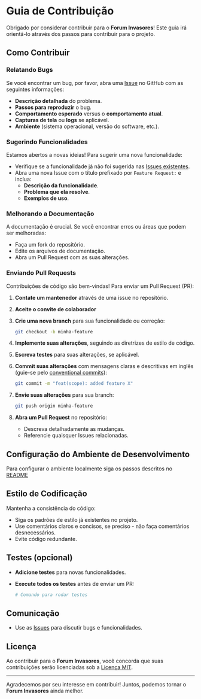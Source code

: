 # Guia de Contribuição

Obrigado por considerar contribuir para o **Forum Invasores**! Este guia irá orientá-lo através dos passos para contribuir para o projeto.

## Como Contribuir

### Relatando Bugs

Se você encontrar um bug, por favor, abra uma [Issue](https://github.com/alescrocaro/forum-invasores/issues) no GitHub com as seguintes informações:

- **Descrição detalhada** do problema.
- **Passos para reproduzir** o bug.
- **Comportamento esperado** versus o **comportamento atual**.
- **Capturas de tela** ou **logs** se aplicável.
- **Ambiente** (sistema operacional, versão do software, etc.).

### Sugerindo Funcionalidades

Estamos abertos a novas ideias! Para sugerir uma nova funcionalidade:

- Verifique se a funcionalidade já não foi sugerida nas [Issues existentes](https://github.com/alescrocaro/forum-invasores/issues).
- Abra uma nova Issue com o título prefixado por `Feature Request:` e inclua:
  - **Descrição da funcionalidade**.
  - **Problema que ela resolve**.
  - **Exemplos de uso**.

### Melhorando a Documentação

A documentação é crucial. Se você encontrar erros ou áreas que podem ser melhoradas:

- Faça um fork do repositório.
- Edite os arquivos de documentação.
- Abra um Pull Request com as suas alterações.

### Enviando Pull Requests

Contribuições de código são bem-vindas! Para enviar um Pull Request (PR):

1. **Contate um mantenedor** através de uma issue no repositório.
2. **Aceite o convite de colaborador**
3. **Crie uma nova branch** para sua funcionalidade ou correção:

   ```bash
   git checkout -b minha-feature
   ```

4. **Implemente suas alterações**, seguindo as diretrizes de estilo de código.
5. **Escreva testes** para suas alterações, se aplicável.
6. **Commit suas alterações** com mensagens claras e descritivas em inglês (guie-se pelo [conventional commits](https://www.conventionalcommits.org/en/v1.0.0/)):

   ```bash
   git commit -m "feat(scope): added feature X"
   ```

7. **Envie suas alterações** para sua branch:

   ```bash
   git push origin minha-feature
   ```

8. **Abra um Pull Request** no repositório:

   - Descreva detalhadamente as mudanças.
   - Referencie quaisquer Issues relacionadas.

## Configuração do Ambiente de Desenvolvimento

Para configurar o ambiente localmente siga os passos descritos no [README](./README.md)

## Estilo de Codificação

Mantenha a consistência do código:

- Siga os padrões de estilo já existentes no projeto.
- Use comentários claros e concisos, se preciso - não faça comentários desnecessários.
- Evite código redundante.

## Testes (opcional)

- **Adicione testes** para novas funcionalidades.
- **Execute todos os testes** antes de enviar um PR:

  ```bash
  # Comando para rodar testes
  ```

## Comunicação

- Use as [Issues](https://github.com/alescrocaro/forum-invasores/issues) para discutir bugs e funcionalidades.

## Licença

Ao contribuir para o **Forum Invasores**, você concorda que suas contribuições serão licenciadas sob a [Licença MIT](./LICENSE).

---

Agradecemos por seu interesse em contribuir! Juntos, podemos tornar o **Forum Invasores** ainda melhor.
